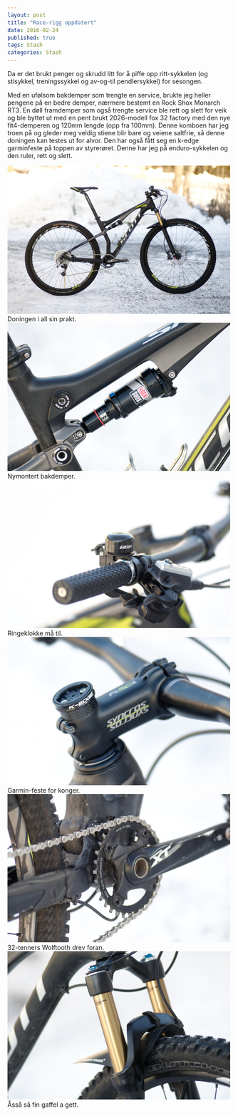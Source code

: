 ```yaml
---
layout: post
title: "Race-rigg oppdatert"
date: 2016-02-24
published: true
tags: Stash
categories: Stash
---
```


Da er det brukt penger og skrudd litt for å piffe opp ritt-sykkelen (og stisykkel, treningssykkel og av-og-til pendlersykkel) for sesongen. 

Med en ufølsom bakdemper som trengte en service, brukte jeg heller pengene på en bedre demper, nærmere bestemt en Rock Shox Monarch RT3. En døll framdemper som også trengte service ble rett og slett for veik og ble byttet ut med en pent brukt 2026-modell fox 32 factory med den nye fit4-demperen og 120mm lengde (opp fra 100mm). Denne komboen har jeg troen på og gleder meg veldig stiene blir bare og veiene saltfrie, så denne doningen kan testes ut for alvor. Den har også fått seg en k-edge garminfeste på toppen av styrerøret. Denne har jeg på enduro-sykkelen og den ruler, rett og slett. 

<img src="/assets/rigg1.jpg" alt="" />
Doningen i all sin prakt.

<img src="/assets/rigg2.jpg" alt="" />
Nymontert bakdemper. 

<img src="/assets/rigg3.jpg" alt="" />
Ringeklokke må til.

<img src="/assets/rigg4.jpg" alt="" />
Garmin-feste for konger. 

<img src="/assets/rigg5.jpg" alt="" />
32-tenners Wolftooth drev foran. 

<img src="/assets/rigg6.jpg" alt="" />
Åsså så fin gaffel a gett. 

